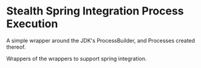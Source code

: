 Stealth Spring Integration Process Execution
============================================

A simple wrapper around the JDK's ProcessBuilder, and Processes created thereof.

Wrappers of the wrappers to support spring integration.
